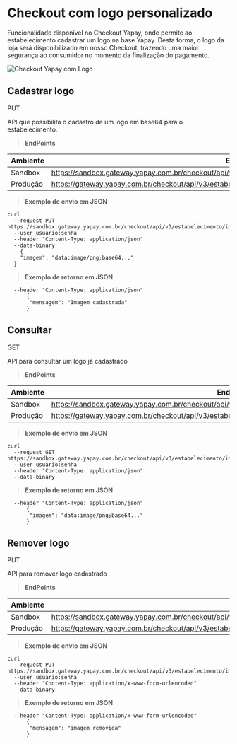 # Checkout com logo personalizado

Funcionalidade disponível no Checkout Yapay, onde permite ao estabelecimento cadastrar um logo na base Yapay.
Desta forma, o logo da loja será disponibilizado em nosso Checkout, trazendo uma maior segurança ao consumidor no momento da finalização do pagamento.

![Checkout Yapay com Logo](/images/checkout_logo.png "checkout")

## Cadastrar logo

<span class="post">PUT</span>

API que possibilita o cadastro de um logo em base64 para o estabelecimento.

> **EndPoints**

Ambiente | Endereço
-------- | ---------
Sandbox  |https://sandbox.gateway.yapay.com.br/checkout/api/v3/estabelecimento/imagem/«codigoEstabelecimento»/inclui
Produção |https://gateway.yapay.com.br/checkout/api/v3/estabelecimento/imagem/«codigoEstabelecimento»/inclui


> **Exemplo de envio em JSON**

```curl
curl
  --request PUT https://sandbox.gateway.yapay.com.br/checkout/api/v3/estabelecimento/imagem/100000000000/inclui
  --user usuario:senha 
  --header "Content-Type: application/json"
  --data-binary
    {
    "imagem": "data:image/png;base64..."
  }
```

> **Exemplo de retorno em JSON**

```curl
  --header "Content-Type: application/json"
      {
       "mensagem": "Imagem cadastrada"
      }
```

## Consultar

<span class="post">GET</span>

API para consultar um logo já cadastrado

> **EndPoints**

Ambiente | Endereço
-------- | ---------
Sandbox  |https://sandbox.gateway.yapay.com.br/checkout/api/v3/estabelecimento/imagem/«codigoEstabelecimento»/
Produção |https://gateway.yapay.com.br/checkout/api/v3/estabelecimento/imagem/«codigoEstabelecimento»/


> **Exemplo de envio em JSON**

```curl
curl
  --request GET https://sandbox.gateway.yapay.com.br/checkout/api/v3/estabelecimento/imagem/100000000000/
  --user usuario:senha 
  --header "Content-Type: application/json"
  --data-binary
```

> **Exemplo de retorno em JSON**

```curl
  --header "Content-Type: application/json"
      {
       "imagem": "data:image/png;base64..."
      }
```

## Remover logo

<span class="post">PUT</span>

API para remover logo cadastrado

> **EndPoints**

Ambiente | Endereço
-------- | ---------
Sandbox  |https://sandbox.gateway.yapay.com.br/checkout/api/v3/estabelecimento/imagem/«codigoEstabelecimento»/remove
Produção |https://gateway.yapay.com.br/checkout/api/v3/estabelecimento/imagem/«codigoEstabelecimento»/remove


> **Exemplo de envio em JSON**

```curl
curl
  --request PUT https://sandbox.gateway.yapay.com.br/checkout/api/v3/estabelecimento/imagem/100000000000/remove
  --user usuario:senha 
  --header "Content-Type: application/x-www-form-urlencoded"
  --data-binary
```

> **Exemplo de retorno em JSON**

```curl
  --header "Content-Type: application/x-www-form-urlencoded"
      {
       "mensagem": "imagem removida"
      }
```
